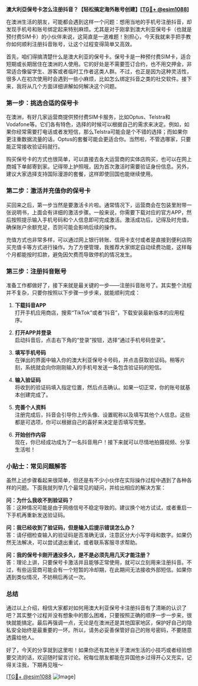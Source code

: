 **澳大利亞保号卡怎么注册抖音？【轻松搞定海外账号创建】[[TG💪+ @esim1088](https://t.me/s/esim1088)]**

在澳洲生活的朋友，可能都会遇到这样一个问题：想用当地的手机号注册抖音，却发现手机号和账号绑定起来特别麻烦。尤其是对于刚拿到澳大利亚保号卡（也就是预付费SIM卡）的小伙伴来说，这简直是一道难题！别担心，今天我就来手把手教你如何顺利注册抖音账号，让这个过程变得简单又高效。

首先，咱们得搞清楚什么是澳大利亚的保号卡。保号卡是一种预付费SIM卡，适合短期或长期居住在澳洲的人使用。它的好处是不需要签订合约，也不用交押金，非常适合像留学生、游客或者临时工作者这类人群。不过，也正是因为这种灵活性，很多人在初次使用时会遇到一些小麻烦，比如怎么绑定抖音之类的社交软件。接下来，我将从几个方面详细讲解如何解决这个问题。

### 第一步：挑选合适的保号卡

在澳洲，有好几家运营商提供预付费SIM卡服务，比如Optus、Telstra和Vodafone等。它们各有特色，选择的时候可以根据自己的需求来决定。例如，如果你经常需要打电话或者发短信，那么Telstra可能会是个不错的选择；而如果你更注重数据流量的话，Optus的套餐可能会更适合你。当然啦，不管选哪家，只要能正常接收验证码就行。

购买保号卡的方式也很简单，可以直接去各大运营商的实体店购买，也可以在网上商城下单邮寄到家。记得带上护照哦，因为首次激活时需要验证身份信息。另外，建议大家选择支持国际漫游的套餐，这样即使回国也能继续使用。

### 第二步：激活并充值你的保号卡

买回来之后，第一步当然是要激活卡片啦。通常情况下，运营商会在包装里附带一张说明书，上面会有详细的激活步骤。一般来说，你需要下载对应的官方APP，然后按照提示输入手机号码和个人信息即可完成激活。激活成功后，记得及时充值，确保账户余额充足，否则可能会影响后续的操作。

充值方式也非常多样，可以通过网上银行转账、信用卡支付或者是直接到便利店购买充值卡等方式进行操作。为了方便管理，我推荐大家绑定自动续费功能，这样每个月都能按时扣款，避免因欠费而导致停机的情况发生。

### 第三步：注册抖音账号

准备工作都做好了，接下来就是最关键的一步——注册抖音账号了。其实整个流程并不复杂，只要你按照以下步骤一步步来，就能顺利完成：

1. **下载抖音APP**  
   打开手机应用商店，搜索“TikTok”或者“抖音”，下载安装最新版本的应用程序。

2. **打开APP并登录**  
   启动抖音后，点击右下角的“登录”按钮，选择“通过手机号码登录”。

3. **填写手机号码**  
   在弹出的界面中输入你的澳大利亚保号卡号码，并点击获取验证码。稍等片刻，系统就会向你刚刚输入的手机号发送一条包含验证码的短信。

4. **输入验证码**  
   将收到的验证码填入指定位置，然后点击确认。如果一切正常，你的账号就基本创建完成了。

5. **完善个人资料**  
   注册完成后，抖音会引导你上传头像、设置昵称以及填写其他个人信息。这些都是可选项，你可以根据自己的喜好来决定是否填写完整。

6. **开始创作内容**  
   现在，你已经成功成为了一名抖音用户！接下来就可以尽情地拍摄视频、分享生活啦！

### 小贴士：常见问题解答

虽然上述步骤看起来很简单，但还是有不少小伙伴在实际操作过程中遇到了各种各样的问题。下面我就列举几个最常见的疑问，并给出相应的解决方案：

**问：为什么我收不到验证码？**  
答：这种情况可能是由于网络信号不稳定导致的。建议换个地方试试，或者重启一下手机再重新发送验证码。

**问：我已经收到了验证码，但是输入后提示错误怎么办？**  
答：请仔细检查输入的验证码是否准确无误，注意区分大小写字母和数字。如果仍然无法解决，可以尝试退出重试，或者联系客服寻求帮助。

**问：我的保号卡刚开通没多久，是不是必须先用几天才能注册？**  
答：理论上讲，只要保号卡激活并且能够正常使用，就可以立刻用来注册抖音。不过，有些运营商可能会有一个短暂的冷却期，在此期间无法接收外部短信。如果你遇到类似情况，不妨稍后再试一次。

### 总结

通过以上介绍，相信大家都对如何用澳大利亚保号卡注册抖音有了清晰的认识了吧？其实整个过程并没有想象中的那么困难，只要按照正确的顺序一步一步来，很快就能搞定。最后再强调一点，无论是在澳洲还是其他国家地区，保护好自己的隐私安全始终是最重要的一环。所以，请务必妥善保管好自己的账号密码，不要随意透露给他人。

好了，今天的分享就到这里啦！如果你还有其他关于澳洲生活的小技巧或者经验想要交流的话，欢迎随时留言讨论。祝每位朋友都能在异国他乡过得开心又充实，记得关注我，下期再见哦～

[[TG💪+ @esim1088](https://t.me/s/esim1088) ![Image](https://i.postimg.cc/4NQfJmqS/Snipaste-2025-05-13-00-14-12.png)]